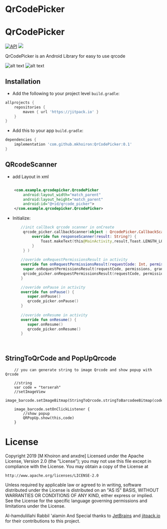 # QrCodePicker

# QrCodePicker

[![API](https://img.shields.io/badge/API-14%2B-red.svg?style=flat)](https://android-arsenal.com/api?level=14)
[![](https://jitpack.io/v/mkhoiron/Actionsheet-android.svg)](https://jitpack.io/#mkhoiron/Actionsheet-android/0.1)

QrCodePicker is an Android Library for easy to use qrcode

![alt text](https://i.ibb.co/Nj1ZpQ2/Qrcode-picker.png)
![alt text](https://i.ibb.co/nPp0XJ5/Qrcode-2.png)

## Installation

-  Add the following to your project level `build.gradle`:
 
```gradle
allprojects {
	repositories {
		maven { url 'https://jitpack.io' }
	}
}
```
  -  Add this to your app `build.gradle`:
 
```gradle
dependencies {
	implementation 'com.github.mkhoiron:QrCodePicker:0.1'
}
```
## QRcodeScanner

  -  add Layout in xml
```xml

    <com.example.qrcodepicker.QrcodePicker
        android:layout_width="match_parent"
        android:layout_height="match_parent"
        android:id="@+id/qrcode_picker">
    </com.example.qrcodepicker.QrcodePicker>

```
  -  Initialize:
  
```kotlin
       //init callback qrcode scanner in onCreate
        qrcode_picker.callbackScanner(object : QrcodePicker.CallbackScannerListener{
            override fun responseScanner(result: String?) {
                Toast.makeText(this@MainActivity,result,Toast.LENGTH_LONG).show()
            }
        } )
        
       //overide onRequestPermissionsResult in activity
       override fun onRequestPermissionsResult(requestCode: Int, permissions: Array<out String>, grantResults: IntArray) {
        super.onRequestPermissionsResult(requestCode, permissions, grantResults)
        qrcode_picker.onRequestPermissionsResult(requestCode, permissions, grantResults)
       }

       //overide onPause in activity
       override fun onPause() {
          super.onPause()
          qrcode_picker.onPause()
       }
       
       //overide onResume in activity
       override fun onResume() {
          super.onResume()
          qrcode_picker.onResume()
       }
        
        
```

## StringToQrCode and PopUpQrcode

        // you can generate string to image Qrcode and show popup with Qrcode
        
        //string 
        var code = "terserah"
        //setImageView
        image_barcode.setImageBitmap(StringToQrcode.stringToBarcodeeBitmap(code))

        image_barcode.setOnClickListener {
            //show popup
            QRPopUp.show(this,code)
        }


License
=======
Copyright 2019 [M Khoiron and anxdre]
Licensed under the Apache License, Version 2.0 (the "License");
you may not use this file except in compliance with the License.
You may obtain a copy of the License at

    http://www.apache.org/licenses/LICENSE-2.0

Unless required by applicable law or agreed to in writing, software
distributed under the License is distributed on an "AS IS" BASIS,
WITHOUT WARRANTIES OR CONDITIONS OF ANY KIND, either express or implied.
See the License for the specific language governing permissions and
limitations under the License.

Al-hamdulillahi Rabbil 'alamin And Special thanks to [JetBrains](https://github.com/JetBrains) and [jitpack.io](https://github.com/jitpack-io) for their contributions to this project.
